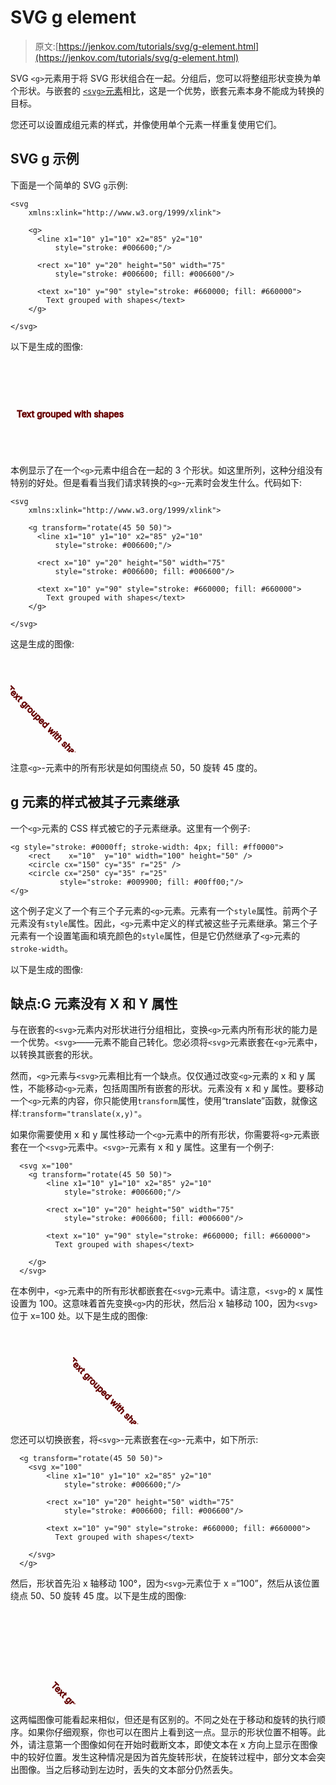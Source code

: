 # SVG g element

> 原文:[https://jenkov.com/tutorials/svg/g-element.html](https://jenkov.com/tutorials/svg/g-element.html)

SVG `<g>`元素用于将 SVG 形状组合在一起。分组后，您可以将整组形状变换为单个形状。与嵌套的 [`<svg>`元素](svg-element.html)相比，这是一个优势，嵌套元素本身不能成为转换的目标。

您还可以设置成组元素的样式，并像使用单个元素一样重复使用它们。

## SVG g 示例

下面是一个简单的 SVG `g`示例:

```
<svg 
    xmlns:xlink="http://www.w3.org/1999/xlink">

    <g>
      <line x1="10" y1="10" x2="85" y2="10"
          style="stroke: #006600;"/>

      <rect x="10" y="20" height="50" width="75"
          style="stroke: #006600; fill: #006600"/>

      <text x="10" y="90" style="stroke: #660000; fill: #660000">
        Text grouped with shapes</text>
    </g>

</svg>

```

以下是生成的图像:

<svg width="320" height="150"><g><text x="10" y="90" style="stroke: #660000; fill: #660000">Text grouped with shapes</text></g></svg>

本例显示了在一个`<g>`元素中组合在一起的 3 个形状。如这里所列，这种分组没有特别的好处。但是看看当我们请求转换的`<g>`-元素时会发生什么。代码如下:

```
<svg 
    xmlns:xlink="http://www.w3.org/1999/xlink">

    <g transform="rotate(45 50 50)">
      <line x1="10" y1="10" x2="85" y2="10"
          style="stroke: #006600;"/>

      <rect x="10" y="20" height="50" width="75"
          style="stroke: #006600; fill: #006600"/>

      <text x="10" y="90" style="stroke: #660000; fill: #660000">
        Text grouped with shapes</text>
    </g>

</svg>

```

这是生成的图像:

<svg width="320" height="150"><g transform="rotate(45 50 50)"><text x="10" y="90" style="stroke: #660000; fill: #660000">Text grouped with shapes</text></g></svg>

注意`<g>`-元素中的所有形状是如何围绕点 50，50 旋转 45 度的。

## g 元素的样式被其子元素继承

一个`<g>`元素的 CSS 样式被它的子元素继承。这里有一个例子:

```
<g style="stroke: #0000ff; stroke-width: 4px; fill: #ff0000">
    <rect    x="10"  y="10" width="100" height="50" />
    <circle cx="150" cy="35" r="25" />
    <circle cx="250" cy="35" r="25"
           style="stroke: #009900; fill: #00ff00;"/>
</g>

```

这个例子定义了一个有三个子元素的`<g>`元素。元素有一个`style`属性。前两个子元素没有`style`属性。因此，`<g>`元素中定义的样式被这些子元素继承。第三个子元素有一个设置笔画和填充颜色的`style`属性，但是它仍然继承了`<g>`元素的`stroke-width`。

以下是生成的图像:

## 缺点:G 元素没有 X 和 Y 属性

与在嵌套的`<svg>`元素内对形状进行分组相比，变换`<g>`元素内所有形状的能力是一个优势。`<svg>`——元素不能自己转化。您必须将`<svg>`元素嵌套在`<g>`元素中，以转换其嵌套的形状。

然而，`<g>`元素与`<svg>`元素相比有一个缺点。仅仅通过改变`<g>`元素的 x 和 y 属性，不能移动`<g>`元素，包括周围所有嵌套的形状。元素没有 x 和 y 属性。要移动一个`<g>`元素的内容，你只能使用`transform`属性，使用“translate”函数，就像这样:`transform="translate(x,y)"`。

如果你需要使用 x 和 y 属性移动一个`<g>`元素中的所有形状，你需要将`<g>`元素嵌套在一个`<svg>`元素中。`<svg>`-元素有 x 和 y 属性。这里有一个例子:

```
  <svg x="100"
    <g transform="rotate(45 50 50)">
        <line x1="10" y1="10" x2="85" y2="10"
            style="stroke: #006600;"/>

        <rect x="10" y="20" height="50" width="75"
            style="stroke: #006600; fill: #006600"/>

        <text x="10" y="90" style="stroke: #660000; fill: #660000">
          Text grouped with shapes</text>

    </g>
  </svg>  

```

在本例中，`<g>`元素中的所有形状都嵌套在`<svg>`元素中。请注意，`<svg>`的 x 属性设置为 100。这意味着首先变换`<g>`内的形状，然后沿 x 轴移动 100，因为`<svg>`位于 x=100 处。以下是生成的图像:

<svg width="320" height="150"><svg x="100"><g transform="rotate(45 50 50)"><text x="10" y="90" style="stroke: #660000; fill: #660000">Text grouped with shapes</text></g></svg></svg>

您还可以切换嵌套，将`<svg>`-元素嵌套在`<g>`-元素中，如下所示:

```
  <g transform="rotate(45 50 50)">
    <svg x="100"
        <line x1="10" y1="10" x2="85" y2="10"
            style="stroke: #006600;"/>

        <rect x="10" y="20" height="50" width="75"
            style="stroke: #006600; fill: #006600"/>

        <text x="10" y="90" style="stroke: #660000; fill: #660000">
          Text grouped with shapes</text>

    </svg>
  </g>

```

然后，形状首先沿 x 轴移动 100°，因为`<svg>`元素位于 x =“100”，然后从该位置绕点 50、50 旋转 45 度。以下是生成的图像:

<svg width="320" height="150"><g transform="rotate(45 50 50)"><svg x="100"><text x="10" y="90" style="stroke: #660000; fill: #660000">Text grouped with shapes</text></svg></g></svg>

这两幅图像可能看起来相似，但还是有区别的。不同之处在于移动和旋转的执行顺序。如果你仔细观察，你也可以在图片上看到这一点。显示的形状位置不相等。此外，请注意第一个图像如何在开始时截断文本，即使文本在 x 方向上显示在图像中的较好位置。发生这种情况是因为首先旋转形状，在旋转过程中，部分文本会突出图像。当之后移动到左边时，丢失的文本部分仍然丢失。